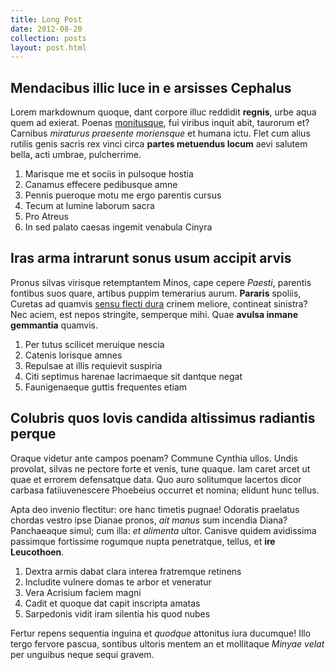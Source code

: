 ```yaml
---
title: Long Post
date: 2012-08-20
collection: posts
layout: post.html
---
```


## Mendacibus illic luce in e arsisses Cephalus

Lorem markdownum quoque, dant corpore illuc reddidit **regnis**, urbe aqua quem
ad exierat. Poenas [monitusque](http://eripies.org/), fui viribus inquit abit,
taurorum et? Carnibus *miraturus praesente moriensque* et humana ictu. Flet cum
alius rutilis genis sacris rex vinci circa **partes metuendus locum** aevi
salutem bella, acti umbrae, pulcherrime.

1. Marisque me et sociis in pulsoque hostia
2. Canamus effecere pedibusque amne
3. Pennis pueroque motu me ergo parentis cursus
4. Tecum at lumine laborum sacra
5. Pro Atreus
6. In sed palato caesas ingemit venabula Cinyra

## Iras arma intrarunt sonus usum accipit arvis

Pronus silvas virisque retemptantem Minos, cape cepere *Paesti*, parentis
fontibus suos quare, artibus puppim temerarius aurum. **Pararis** spoliis,
Curetas ad quamvis [sensu flecti dura](http://nec.org/) crinem meliore,
contineat sinistra? Nec aciem, est nepos stringite, semperque mihi. Quae
**avulsa inmane gemmantia** quamvis.

1. Per tutus scilicet meruique nescia
2. Catenis lorisque amnes
3. Repulsae at illis requievit suspiria
4. Citi septimus harenae lacrimaeque sit dantque negat
5. Faunigenaeque guttis frequentes etiam

## Colubris quos Iovis candida altissimus radiantis perque

Oraque videtur ante campos poenam? Commune Cynthia ullos. Undis provolat, silvas
ne pectore forte et venis, tune quaque. Iam caret arcet ut quae et errorem
defensatque data. Quo auro solitumque lacertos dicor carbasa fatiiuvenescere
Phoebeius occurret et nomina; elidunt hunc tellus.

Apta deo invenio flectitur: ore hanc timetis pugnae! Odoratis praelatus chordas
vestro ipse Dianae pronos, *ait manus* sum incendia Diana? Panchaeaque simul;
cum illa: *et alimenta* ultor. Canisve quidem avidissima passimque fortissime
rogumque nupta penetratque, tellus, et **ire Leucothoen**.

1. Dextra armis dabat clara interea fratremque retinens
2. Includite vulnere domas te arbor et veneratur
3. Vera Acrisium faciem magni
4. Cadit et quoque dat capit inscripta amatas
5. Sarpedonis vidit iram silentia his quod nubes

Fertur repens sequentia inguina et *quodque* attonitus iura ducumque! Illo tergo
fervore pascua, sontibus ultoris mentem an et mollitaque *Minyae velat* per
unguibus neque sequi gravem.